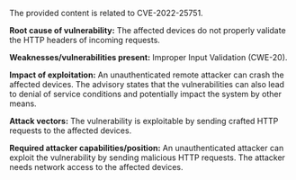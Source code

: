 The provided content is related to CVE-2022-25751.

**Root cause of vulnerability:**
The affected devices do not properly validate the HTTP headers of incoming requests.

**Weaknesses/vulnerabilities present:**
Improper Input Validation (CWE-20).

**Impact of exploitation:**
An unauthenticated remote attacker can crash the affected devices. The advisory states that the vulnerabilities can also lead to denial of service conditions and potentially impact the system by other means.

**Attack vectors:**
The vulnerability is exploitable by sending crafted HTTP requests to the affected devices.

**Required attacker capabilities/position:**
An unauthenticated attacker can exploit the vulnerability by sending malicious HTTP requests. The attacker needs network access to the affected devices.